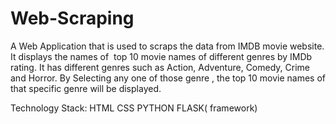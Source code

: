 # Web-Scraping

  A Web Application that is used to scraps the data from IMDB movie website. It displays the names of  top 10 movie names of different genres by IMDb rating. It has different genres such as Action, Adventure, Comedy, Crime and Horror. By Selecting any one of those genre , the top 10 movie names of that specific genre will be displayed.
  
Technology Stack:
  HTML
  CSS
  PYTHON
  FLASK( framework)
